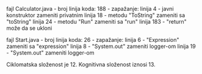 fajl Calculator.java - broj linija koda: 188 - zapažanje: linija 4 - javni konstruktor zameniti privatnim
							  linija 18 - metodu "ToString" zameniti sa "toString"
							  linija 24 - metodu "Run" zameniti sa "run"
							  linija 183 - "return" može da se ukloni

fajl Start.java - broj linija koda: 26 - zapažanje: 	  linija 6 - "Expression" zameniti sa "expression"
							  linija 8 -  "System.out" zameniti logger-om
							  linija 19 - "System.out" zameniti logger-om


Ciklomatska složenost je 12.
Kognitivna složenost iznosi 13.
